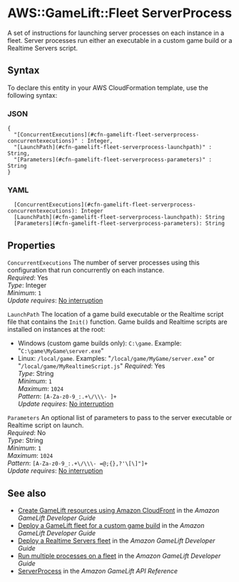 # AWS::GameLift::Fleet ServerProcess<a name="aws-properties-gamelift-fleet-serverprocess"></a>

A set of instructions for launching server processes on each instance in a fleet\. Server processes run either an executable in a custom game build or a Realtime Servers script\. 

## Syntax<a name="aws-properties-gamelift-fleet-serverprocess-syntax"></a>

To declare this entity in your AWS CloudFormation template, use the following syntax:

### JSON<a name="aws-properties-gamelift-fleet-serverprocess-syntax.json"></a>

```
{
  "[ConcurrentExecutions](#cfn-gamelift-fleet-serverprocess-concurrentexecutions)" : Integer,
  "[LaunchPath](#cfn-gamelift-fleet-serverprocess-launchpath)" : String,
  "[Parameters](#cfn-gamelift-fleet-serverprocess-parameters)" : String
}
```

### YAML<a name="aws-properties-gamelift-fleet-serverprocess-syntax.yaml"></a>

```
  [ConcurrentExecutions](#cfn-gamelift-fleet-serverprocess-concurrentexecutions): Integer
  [LaunchPath](#cfn-gamelift-fleet-serverprocess-launchpath): String
  [Parameters](#cfn-gamelift-fleet-serverprocess-parameters): String
```

## Properties<a name="aws-properties-gamelift-fleet-serverprocess-properties"></a>

`ConcurrentExecutions`  <a name="cfn-gamelift-fleet-serverprocess-concurrentexecutions"></a>
The number of server processes using this configuration that run concurrently on each instance\.  
*Required*: Yes  
*Type*: Integer  
*Minimum*: `1`  
*Update requires*: [No interruption](https://docs.aws.amazon.com/AWSCloudFormation/latest/UserGuide/using-cfn-updating-stacks-update-behaviors.html#update-no-interrupt)

`LaunchPath`  <a name="cfn-gamelift-fleet-serverprocess-launchpath"></a>
The location of a game build executable or the Realtime script file that contains the `Init()` function\. Game builds and Realtime scripts are installed on instances at the root:   
+ Windows \(custom game builds only\): `C:\game`\. Example: "`C:\game\MyGame\server.exe`" 
+ Linux: `/local/game`\. Examples: "`/local/game/MyGame/server.exe`" or "`/local/game/MyRealtimeScript.js`"
*Required*: Yes  
*Type*: String  
*Minimum*: `1`  
*Maximum*: `1024`  
*Pattern*: `[A-Za-z0-9_:.+\/\\\- ]+`  
*Update requires*: [No interruption](https://docs.aws.amazon.com/AWSCloudFormation/latest/UserGuide/using-cfn-updating-stacks-update-behaviors.html#update-no-interrupt)

`Parameters`  <a name="cfn-gamelift-fleet-serverprocess-parameters"></a>
An optional list of parameters to pass to the server executable or Realtime script on launch\.  
*Required*: No  
*Type*: String  
*Minimum*: `1`  
*Maximum*: `1024`  
*Pattern*: `[A-Za-z0-9_:.+\/\\\- =@;{},?'\[\]"]+`  
*Update requires*: [No interruption](https://docs.aws.amazon.com/AWSCloudFormation/latest/UserGuide/using-cfn-updating-stacks-update-behaviors.html#update-no-interrupt)

## See also<a name="aws-properties-gamelift-fleet-serverprocess--seealso"></a>
+ [ Create GameLift resources using Amazon CloudFront](https://docs.aws.amazon.com/gamelift/latest/developerguide/resources-cloudformation.html) in the *Amazon GameLift Developer Guide*
+  [Deploy a GameLift fleet for a custom game build](https://docs.aws.amazon.com/gamelift/latest/developerguide/fleets-creating.html) in the *Amazon GameLift Developer Guide* 
+  [Deploy a Realtime Servers fleet](https://docs.aws.amazon.com/gamelift/latest/developerguide/realtime-fleets-creating.html) in the *Amazon GameLift Developer Guide* 
+  [Run multiple processes on a fleet](https://docs.aws.amazon.com/gamelift/latest/developerguide/fleets-multiprocess.html) in the *Amazon GameLift Developer Guide* 
+  [ServerProcess](https://docs.aws.amazon.com/gamelift/latest/apireference/API_ServerProcess.html) in the *Amazon GameLift API Reference* 

